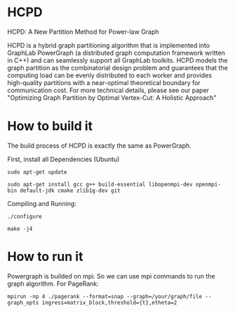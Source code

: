 # HCPD
HCPD: A New Partition Method for Power-law Graph

HCPD is a hybrid graph partitioning algorithm that is implemented into GraphLab PowerGraph (a distributed graph computation framework written in C++) and can seamlessly support all GraphLab toolkits. HCPD models the graph partition as the combinatorial design problem and guarantees that the computing load can be evenly distributed to each worker and provides high-quality partitions with a near-optimal theoretical boundary for communication cost. For more technical details, please see our paper "Optimizing Graph Partition by Optimal Vertex-Cut: A Holistic Approach"

# How to build it

The build process of HCPD is exactly the same as PowerGraph.

First, install all Dependencies (Ubuntu)

`sudo apt-get update`

`sudo apt-get install gcc g++ build-essential libopenmpi-dev openmpi-bin default-jdk cmake zlib1g-dev git`

Compiling and Running:

`./configure`

`make -j4`


# How to run it

Powergraph is builded on mpi. So we can use mpi commands to run the graph algorithm. For PageRank:

`mpirun -np 4 ./pagerank --format=snap --graph=/your/graph/file --graph_opts ingress=matrix_block,threshold={t},etheta=2`


